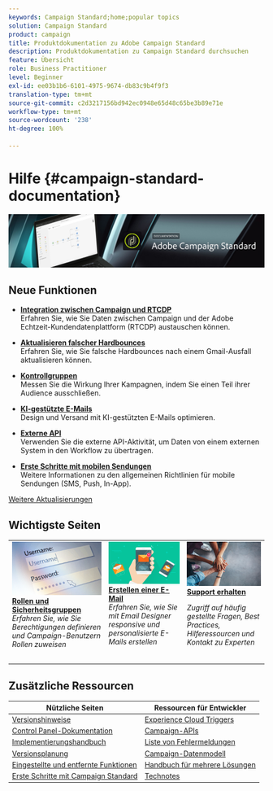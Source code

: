 ```yaml
---
keywords: Campaign Standard;home;popular topics
solution: Campaign Standard
product: campaign
title: Produktdokumentation zu Adobe Campaign Standard
description: Produktdokumentation zu Campaign Standard durchsuchen
feature: Übersicht
role: Business Practitioner
level: Beginner
exl-id: ee03b1b6-6101-4975-9674-db83c9b4f9f3
translation-type: tm+mt
source-git-commit: c2d3217156bd942ec0948e65d48c65be3b89e71e
workflow-type: tm+mt
source-wordcount: '238'
ht-degree: 100%

---
```


# Hilfe {#campaign-standard-documentation}

![](start/using/assets/do-not-localize/banner_acs_doc.jpg)

## Neue Funktionen

* **[Integration zwischen Campaign und RTCDP](integrating/using/get-started-sources-destinations.md)**<br/> Erfahren Sie, wie Sie Daten zwischen Campaign und der Adobe Echtzeit-Kundendatenplattform (RTCDP) austauschen können.

* **[Aktualisieren falscher Hardbounces](https://helpx.adobe.com/de/campaign/kb/update-bounce-qualification.html)**<br/> Erfahren Sie, wie Sie falsche Hardbounces nach einem Gmail-Ausfall aktualisieren können.

* **[Kontrollgruppen](sending/using/control-group.md)**<br/> Messen Sie die Wirkung Ihrer Kampagnen, indem Sie einen Teil ihrer Audience ausschließen.

* **[KI-gestützte E-Mails](sending/using/predictive.md)**<br/> Design und Versand mit KI-gestützten E-Mails optimieren.

* **[Externe API](automating/using/external-api.md)**<br/> Verwenden Sie die externe API-Aktivität, um Daten von einem externen System in den Workflow zu übertragen.

* **[Erste Schritte mit mobilen Sendungen](https://helpx.adobe.com/de/campaign/kb/acs-mobile.html)**<br/> Weitere Informationen zu den allgemeinen Richtlinien für mobile Sendungen (SMS, Push, In-App).

[Weitere Aktualisierungen](rn/using/documentation-updates.md)

## Wichtigste Seiten

<table>
<tr>
  <td valign="top">
    <a href="administration/using/about-access-management.md">
      <img alt="Benutzerrollen" src="start/using/assets/roles.png"/>
    </a>
    <div>
    <a href="administration/using/about-access-management.md"><strong>Rollen und Sicherheitsgruppen</strong></a>
    </div>
    <em>Erfahren Sie, wie Sie Berechtigungen definieren und Campaign-Benutzern Rollen zuweisen</em>
    <br>
  </td>
  <td valign="top">
    <a href="designing/using/designing-content-in-adobe-campaign.md">
      <img alt="Designer" src="start/using/assets/design.png" />
    </a>
    <div>
    <a href="designing/using/designing-content-in-adobe-campaign.md"><strong>Erstellen einer E-Mail</strong></a>
    </div>
    <em>Erfahren Sie, wie Sie mit Email Designer responsive und personalisierte E-Mails erstellen</em>
    <br>
  </td>
  <td valign="top">
       <img alt="Support" src="start/using/assets/do-not-localize/help.jpeg" />
    <div><a href="support.md">
    <strong>Support erhalten</strong></a>
    </div>
    <p><em>Zugriff auf häufig gestellte Fragen, Best Practices, Hilferessourcen und Kontakt zu Experten</em></p>
    <br>
  </td>
</tr>
</table>

## Zusätzliche Ressourcen

| Nützliche Seiten | Ressourcen für Entwickler |
|---|---|
| [Versionshinweise](rn/using/release-notes.md) | [Experience Cloud Triggers](integrating/using/about-adobe-experience-cloud-triggers.md) |
| [Control Panel-Dokumentation](https://docs.adobe.com/content/help/de-DE/control-panel/using/control-panel-home.html) | [Campaign-APIs](api/using/get-started-apis.md) |
| [Implementierungshandbuch](https://helpx.adobe.com/de/campaign/kb/campaign-standard-implementation-guide.html) | [Liste von Fehlermeldungen](https://docs.adobe.com/content/help/en/campaign-classic/technicalresources/error_messages/error_codes.html) |
| [Versionsplanung](rn/using/release-planning.md) | [Campaign-Datenmodell](developing/using/datamodel-introduction.md) |
| [Eingestellte und entfernte Funktionen](rn/using/deprecated-features.md) | [Handbuch für mehrere Lösungen](integrating/using/get-started-campaign-integrations.md) |
| [Erste Schritte mit Campaign Standard](start/using/about-campaign-standard.md) | [Technotes](https://helpx.adobe.com/de/campaign/kb/acs-article-list.html) |
